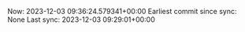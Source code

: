 Now: 2023-12-03 09:36:24.579341+00:00 Earliest commit since sync: None Last sync: 2023-12-03 09:29:01+00:00
